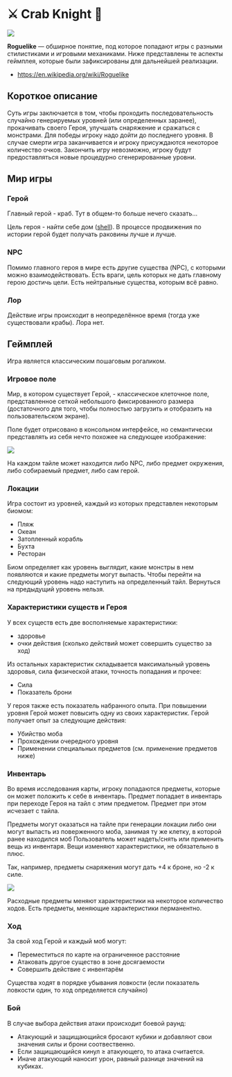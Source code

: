 # ⚔️  Crab Knight 🦀

![](https://media3.giphy.com/media/uA8WItRYSRkfm/200w.gif?cid=6c09b952bickn80bagnszmxi8u3ir0av2tsuzz8zftfdlm2m&ep=v1_gifs_search&rid=200w.gif&ct=g)

**Roguelike** — обширное понятие, под которое попадают игры с разными стилистиками и
игровыми механиками. Ниже представлены те аспекты геймплея, которые были
зафиксированы для дальнейшей реализации.

- https://en.wikipedia.org/wiki/Roguelike

## Короткое описание

Суть игры заключается в том, чтобы проходить последовательность случайно
генерируемых уровней (или определенных заранее), прокачивать своего Героя,
улучшать снаряжение и сражаться с монстрами. Для победы игроку надо дойти до
последнего уровня. В случае смерти игра заканчивается и игроку присуждаются
некоторое количество очков. Закончить игру невозможно, игроку будут
предоставляться новые процедурно сгенерированные уровни.

## Мир игры

### Герой

Главный герой - краб. Тут в общем-то больше нечего сказать...

Цель героя - найти себе дом ([shell](../../shell/)). В процессе
продвижения по истории герой будет получать раковины лучше и лучше.

### NPC

Помимо главного героя в мире есть другие существа (NPC), с которыми можно взаимодействовать.
Есть враги, цель которых не дать главному герою достичь цели. Есть нейтральные существа,
которым всё равно.

### Лор

Действие игры происходит в неопределённое время (тогда уже существовали крабы).
Лора нет.

## Геймплей

Игра является классическим пошаговым рогаликом.

### Игровое поле

Мир, в котором существует Герой, - классическое клеточное поле,
представленное сеткой небольшого фиксированного размера
(достаточного для того, чтобы полностью загрузить и отобразить на пользовательском
экране).

Поле будет отрисовано в консольном интерфейсе, но семантически представлять из себя нечто похожее на следующее изображение:

![](https://www.codeproject.com/KB/game/Autotiles_Algorithm/TileMapExample.png)

На каждом тайле может находится либо NPC, либо предмет окружения, либо собираемый предмет,
либо сам герой.

### Локации

Игра состоит из уровней, каждый из которых представлен некоторым биомом:

- Пляж
- Океан
- Затопленный корабль
- Бухта
- Ресторан

Биом определяет как уровень выглядит, какие монстры в нем появляются и какие предметы
могут выпасть. Чтобы перейти на следующий уровень надо наступить на определенный
тайл. Вернуться на предыдущий уровень нельзя.

### Характеристики существ и Героя

У всех существ есть две восполняемые характеристики:

- здоровье
- очки действия (сколько действий может совершить существо за ход)

Из остальных характеристик складывается
максимальный уровень здоровья, сила физической атаки, точность попадания и прочее:

- Сила
- Показатель брони

У героя также есть показатель набранного опыта. При повышении уровня Герой может
повысить одну из своих характеристик. Герой получает опыт за следующие действия:

- Убийство моба
- Прохождении очередного уровня
- Применении специальных предметов (см. применение предметов ниже)

### Инвентарь

Во время исследования карты, игроку попадаются предметы, которые он может
положить к себе в инвентарь. Предмет попадает в инвентарь при переходе Героя
на тайл с этим предметом. Предмет при этом исчезает с тайла.

Предметы могут оказаться на тайле при генерации локации либо они могут выпасть
из поверженного моба, занимая ту же клетку, в которой ранее находился моб
Пользователь может надеть/снять или применить вещь из инвентаря.
Вещи изменяют характеристики, не обязательно в плюс.

Так, например, предметы снаряжения могут дать +4 к броне, но -2 к силе.

![](https://encrypted-tbn0.gstatic.com/images?q=tbn:ANd9GcQaGR_ONCaT-mHprBven5TBKUGbQjsRG6NBf76ZeWLLbTexAIVGXrvYtcVXmZCN8lTIpzM&usqp=CAU)

Расходные предметы меняют характеристики на некоторое количество ходов.
Есть предметы, меняющие характеристики перманентно.

### Ход

За свой ход Герой и каждый моб могут:

- Переместиться по карте на ограниченное расстояние
- Атаковать другое существо в зоне досягаемости
- Совершить действие с инвентарём

Существа ходят в порядке убывания ловкости (если показатель ловкости один, то ход
определяется случайно)

### Бой

В случае выбора действия атаки происходит боевой раунд:

- Атакующий и защищающийся бросают кубики и добавляют свои значения
силы и брони соотвественно. 
- Если защищающийся кинул ≥ атакующего, то атака считается.
- Иначе атакующий наносит урон, равный разнице значений на кубиках.
